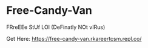 # Free-Candy-Van
FRreEEe StUf LOl (DeFinatly NOt vIRus)

Get Here: https://free-candy-van.rkareertcsm.repl.co/
